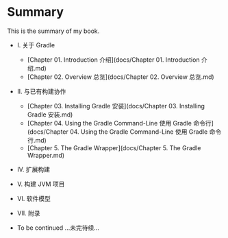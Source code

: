 # Summary

This is the summary of my book.

* I. 关于 Gradle
	* [Chapter 01. Introduction 介绍](docs/Chapter 01. Introduction 介绍.md)
	* [Chapter 02. Overview 总览](docs/Chapter 02. Overview 总览.md)
* II. 与已有构建协作
	* [Chapter 03. Installing Gradle 安装](docs/Chapter 03. Installing Gradle 安装.md)
	* [Chapter 04. Using the Gradle Command-Line 使用 Gradle 命令行](docs/Chapter 04. Using the Gradle Command-Line 使用 Gradle 命令行.md)
	* [Chapter 5. The Gradle Wrapper](docs/Chapter 5. The Gradle Wrapper.md)
* IV. 扩展构建
* V. 构建 JVM 项目
* VI. 软件模型
* VII. 附录
 
* To be continued ...未完待续...